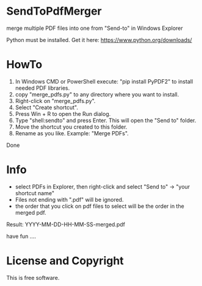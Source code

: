 # SendToPdfMerger
merge multiple PDF files into one from "Send-to" in Windows Explorer

Python must be installed. 
Get it here: https://www.python.org/downloads/

# HowTo
1. In Windows CMD or PowerShell execute: "pip install PyPDF2" to install needed PDF libraries.
2. copy "merge_pdfs.py" to any directory where you want to install.
3. Right-click on "merge_pdfs.py".
4. Select "Create shortcut".
5. Press Win + R to open the Run dialog.
6. Type "shell:sendto" and press Enter. This will open the "Send to" folder.
7. Move the shortcut you created to this folder.
8. Rename as you like. Example: "Merge PDFs".

Done

# Info
- select PDFs in Explorer, then right-click and select "Send to" -> "your shortcut name"
- Files not ending with ".pdf" will be ignored.
- the order that you click on pdf files to select will be the order in the merged pdf. 

Result: YYYY-MM-DD-HH-MM-SS-merged.pdf

have fun ....

# License and Copyright
This is free software.
